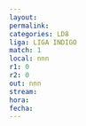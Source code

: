 ```yaml
---
layout: 
permalink: 
categories: LD8
liga: LIGA INDIGO
match: 1
local: nnn
r1: 0
r2: 0
out: nnn
stream: 
hora: 
fecha:
---
```

